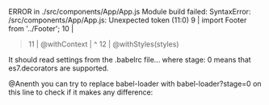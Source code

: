 ERROR in ./src/components/App/App.js
Module build failed: SyntaxError: /src/components/App/App.js: Unexpected token (11:0)
   9 | import Footer from '../Footer';
  10 |
> 11 | @withContext
     | ^
  12 | @withStyles(styles)
  
  
It should read settings from the .babelrc file... where stage: 0 means that es7.decorators are supported.

@Anenth you can try to replace babel-loader with babel-loader?stage=0 on this line to check if it makes any difference:
